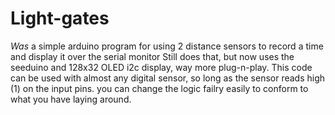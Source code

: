 # Light-gates
*Was* a simple arduino program for using 2 distance sensors to record a time and display it over the serial monitor
Still does that, but now uses the seeduino and 128x32 OLED i2c display, way more plug-n-play. This code can be used with almost any digital 
sensor, so long as the sensor reads high (1) on the input pins. you can change the logic failry easily to conform to what you have laying 
around. 
